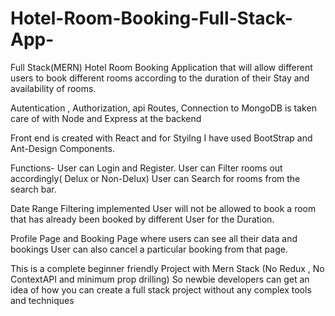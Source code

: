 # Hotel-Room-Booking-Full-Stack-App-

Full Stack(MERN) Hotel Room Booking Application that will allow different users to book different rooms according to the duration of their Stay and availability of rooms.

Autentication , Authorization, api Routes, Connection to MongoDB is taken care of with Node and Express at the backend

Front end is created with React and for Styilng I have used BootStrap and Ant-Design Components.

Functions-
User can Login and Register.
User can Filter rooms out accordingly( Delux or Non-Delux)
User can Search for rooms from the search bar.

Date Range Filtering implemented User will not be allowed to book a room that has already been booked by different User for the Duration.

Profile Page and Booking Page where users can see all their data and bookings User can also cancel a particular booking from that page.


This is a complete beginner friendly Project with Mern Stack (No Redux , No ContextAPI and minimum prop drilling) 
So newbie developers can get an idea of how you can create a full stack project without any complex tools and techniques


